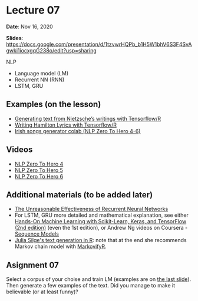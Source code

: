 # Lecture 07

**Date**: Nov 16, 2020

**Slides**: https://docs.google.com/presentation/d/1tzvwrHQPb_b1H5W1bhV6S3F4SvAgwki1iocxgqG238o/edit?usp=sharing

NLP

* Language model (LM)
* Recurrent NN (RNN)
* LSTM, GRU


## Examples (on the lesson)

* [Generating text from Nietzsche’s writings with Tensorflow/R](https://keras.rstudio.com/articles/examples/lstm_text_generation.html)
* [Writing Hamilton Lyrics with Tensorflow/R](https://www.kaggle.com/anasofiauzsoy/writing-hamilton-lyrics-with-tensorflow-r)
* [Irish songs generator colab (NLP Zero To Hero 4-6)](https://goo.gle/3aSTLGx)


## Videos

* [NLP Zero To Hero 4](https://www.youtube.com/watch?v=fNxaJsNG3-s&list=PLQY2H8rRoyvzDbLUZkbudP-MFQZwNmU4S&index=4)
* [NLP Zero To Hero 5](https://www.youtube.com/watch?v=r9QjkdSJZ2g&list=PLQY2H8rRoyvzDbLUZkbudP-MFQZwNmU4S&index=5)
* [NLP Zero To Hero 6](https://www.youtube.com/watch?v=Y_hzMnRXjhI&list=PLQY2H8rRoyvzDbLUZkbudP-MFQZwNmU4S&index=6)


## Additional materials (to be added later)

* [The Unreasonable Effectiveness of Recurrent Neural Networks](http://karpathy.github.io/2015/05/21/rnn-effectiveness/)
* For LSTM, GRU more detailed and mathematical explanation, see either [Hands-On Machine Learning with Scikit-Learn, Keras, and TensorFlow (2nd edition)](https://www.amazon.com/Hands-Machine-Learning-Scikit-Learn-TensorFlow/dp/1492032646) (even the 1st edition), or Andrew Ng videos on Coursera - [Sequence Models](https://www.coursera.org/learn/nlp-sequence-models/home/welcome)
* [Julia Silge's text generation in R](https://juliasilge.com/blog/tensorflow-generation/): note that at the end she recommends Markov chain model with [MarkovifyR](https://github.com/abresler/markovifyR). 


## Asignment 07

Select a corpus of your choise and train LM (examples are on [the last slide](https://docs.google.com/presentation/d/1tzvwrHQPb_b1H5W1bhV6S3F4SvAgwki1iocxgqG238o/edit#slide=id.ga0cf3ba537_0_104)). Then generate a few examples of the text. Did you manage to make it believable (or at least funny)?